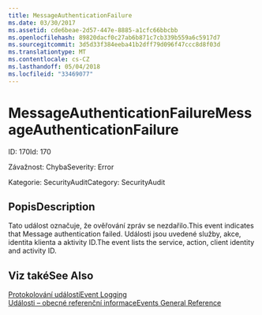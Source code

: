 ```yaml
---
title: MessageAuthenticationFailure
ms.date: 03/30/2017
ms.assetid: cde6beae-2d57-447e-8885-a1cfc66bbcbb
ms.openlocfilehash: 89820dacf0c27ab6b871c7cb339b559a6c5917d7
ms.sourcegitcommit: 3d5d33f384eeba41b2dff79d096f47ccc8d8f03d
ms.translationtype: MT
ms.contentlocale: cs-CZ
ms.lasthandoff: 05/04/2018
ms.locfileid: "33469077"
---
```

# <a name="messageauthenticationfailure"></a><span data-ttu-id="f0583-102">MessageAuthenticationFailure</span><span class="sxs-lookup"><span data-stu-id="f0583-102">MessageAuthenticationFailure</span></span>
<span data-ttu-id="f0583-103">ID: 170</span><span class="sxs-lookup"><span data-stu-id="f0583-103">Id: 170</span></span>  
  
 <span data-ttu-id="f0583-104">Závažnost: Chyba</span><span class="sxs-lookup"><span data-stu-id="f0583-104">Severity: Error</span></span>  
  
 <span data-ttu-id="f0583-105">Kategorie: SecurityAudit</span><span class="sxs-lookup"><span data-stu-id="f0583-105">Category: SecurityAudit</span></span>  
  
## <a name="description"></a><span data-ttu-id="f0583-106">Popis</span><span class="sxs-lookup"><span data-stu-id="f0583-106">Description</span></span>  
 <span data-ttu-id="f0583-107">Tato událost označuje, že ověřování zpráv se nezdařilo.</span><span class="sxs-lookup"><span data-stu-id="f0583-107">This event indicates that Message authentication failed.</span></span> <span data-ttu-id="f0583-108">Události jsou uvedené služby, akce, identita klienta a aktivity ID.</span><span class="sxs-lookup"><span data-stu-id="f0583-108">The event lists the service, action, client identity and activity ID.</span></span>  
  
## <a name="see-also"></a><span data-ttu-id="f0583-109">Viz také</span><span class="sxs-lookup"><span data-stu-id="f0583-109">See Also</span></span>  
 [<span data-ttu-id="f0583-110">Protokolování událostí</span><span class="sxs-lookup"><span data-stu-id="f0583-110">Event Logging</span></span>](../../../../../docs/framework/wcf/diagnostics/event-logging/index.md)  
 [<span data-ttu-id="f0583-111">Události – obecné referenční informace</span><span class="sxs-lookup"><span data-stu-id="f0583-111">Events General Reference</span></span>](../../../../../docs/framework/wcf/diagnostics/event-logging/events-general-reference.md)
